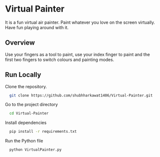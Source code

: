 
# Virtual Painter

It is a fun virtual air painter.
Paint whatever you love on the screen virtually.
Have fun playing around with it.



## Overview

Use your fingers as a tool to paint, use your index finger to paint and the first two fingers to switch colours and painting modes.

## Run Locally

Clone the repository.

```bash
  git clone https://github.com/shubhharkawat1406/Virtual-Painter.git
```

Go to the project directory

```bash
  cd Virtual-Painter
```

Install dependencies

```bash
  pip install -r requirements.txt
```

Run the Python file

```bash
  python VirtualPainter.py
```

